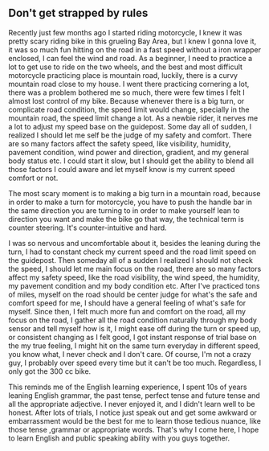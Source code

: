 
## Don't get strapped by rules 

Recently just few months ago I started riding motorcycle, I knew it was pretty scary riding bike in this grueling Bay Area, but I knew I gonna love it, it was so much fun hitting on the road in a fast speed without a iron wrapper enclosed, I can feel the wind and road. As a beginner, I need to practice a lot to get use to ride on the two wheels, and the best and most difficult motorcycle practicing place is mountain road, luckily, there is a curvy mountain road close to my house. I went there practicing cornering a lot, there was a problem bothered me so much, there were few times I felt I almost lost control of my bike. Because whenever there is a big turn, or complicate road condition, the speed limit would change, specially in the mountain road, the speed limit change a lot. As a newbie rider, it nerves me a lot to adjust my speed base on the guidepost. Some day all of sudden, I realized I should let me self be the judge of my safety and comfort. There are so many factors affect the safety speed, like visibility, humidity, pavement condition, wind power and direction, gradient, and my general body status etc. I could start it slow, but I should get the ability to blend all those factors I could aware and let myself know is my current speed comfort or not.  


The most scary moment is to making a big turn in a mountain road, because in order to make a turn for motorcycle, you have to push the handle bar in the same direction you are turning to in order to make yourself lean to direction you want and make the bike go that way, the technical term is counter steering. It's counter-intuitive and hard. 

I was so nervous and uncomfortable about it, besides the leaning during the turn, I had to constant check my current speed and the road limit speed on the guidepost. Then someday all of a sudden I realized I should not check the speed, I should let me main focus on the road, there are so many factors affect my safety speed, like the road visibility, the wind speed, the humidity, my pavement condition and my body condition etc. After I've practiced tons of miles, myself on the road should be center judge for what's the safe and comfort speed for me, I should have a general feeling of what's safe for myself. Since then, I felt much more fun and comfort on the road, all my focus on the road, I gather all the road condition naturally through my body sensor and tell myself how is it, I might ease off during the turn or speed up, or consistent changing as I felt good, I got instant response of trial base on the my true feeling, I might hit on the same turn everyday in different speed, you know what, I never check and I don't care. Of course, I'm not a crazy guy, I probably over speed every time but it can't be too much. Regardless, I only got the 300 cc bike.   

This reminds me of the English learning experience, I spent 10s of years leaning English grammar, the past tense, perfect tense and future tense and all the appropriate adjective. I never enjoyed it, and I didn't learn well to be honest. After lots of trials, I notice just speak out and get some awkward or embarrassment would be the best for me to learn those tedious nuance, like those tense ,grammar or appropriate words. That's why I come here, I hope to learn English and public speaking ability with you guys together. 



